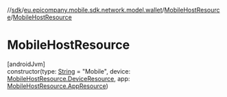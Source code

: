 //[sdk](../../../index.md)/[eu.epicompany.mobile.sdk.network.model.wallet](../index.md)/[MobileHostResource](index.md)/[MobileHostResource](-mobile-host-resource.md)

# MobileHostResource

[androidJvm]\
constructor(type: [String](https://kotlinlang.org/api/latest/jvm/stdlib/kotlin/-string/index.html) = &quot;Mobile&quot;, device: [MobileHostResource.DeviceResource](-device-resource/index.md), app: [MobileHostResource.AppResource](-app-resource/index.md))
